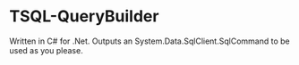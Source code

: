 # TSQL-QueryBuilder
Written in C# for .Net. Outputs an System.Data.SqlClient.SqlCommand to be used as you please.
